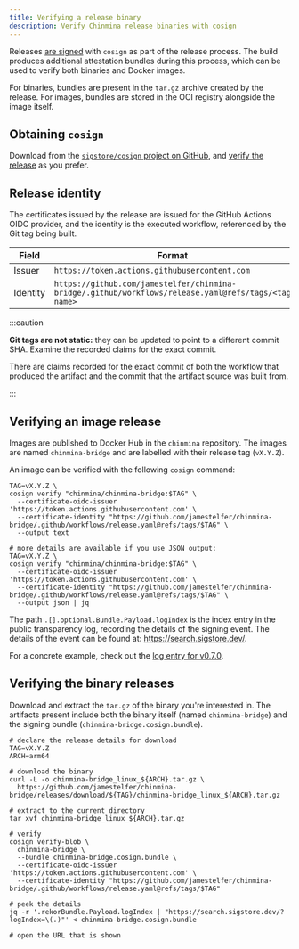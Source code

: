 ```yaml
---
title: Verifying a release binary
description: Verify Chinmina release binaries with cosign
---
```


Releases [are signed](./releases.md) with `cosign` as part of the release
process. The build produces additional attestation bundles during this process,
which can be used to verify both binaries and Docker images.

For binaries, bundles are present in the `tar.gz` archive created by the
release. For images, bundles are stored in the OCI registry alongside the image
itself.

## Obtaining `cosign`

Download from the [`sigstore/cosign` project on GitHub][cosign-download], and
[verify the release][cosign-verify] as you prefer.

[cosign-download]: https://github.com/sigstore/cosign?tab=readme-ov-file#installation
[cosign-verify]: https://docs.sigstore.dev/cosign/system_config/installation/#verifying-cosign-releases

## Release identity

The certificates issued by the release are issued for the GitHub Actions OIDC
provider, and the identity is the executed workflow, referenced by the Git tag
being built.

| Field    | Format                                                                                               |
| -------- | ---------------------------------------------------------------------------------------------------- |
| Issuer   | `https://token.actions.githubusercontent.com`                                                        |
| Identity | `https://github.com/jamestelfer/chinmina-bridge/.github/workflows/release.yaml@refs/tags/<tag name>` |

:::caution

**Git tags are not static:** they can be updated to point to a different
commit SHA. Examine the recorded claims for the exact commit.

There are claims recorded for the exact commit of both the workflow that
produced the artifact and the commit that the artifact source was built from.

:::

## Verifying an image release

Images are published to Docker Hub in the `chinmina` repository. The images are
named `chinmina-bridge` and are labelled with their release tag (`vX.Y.Z`).

An image can be verified with the following `cosign` command:

```shell
TAG=vX.Y.Z \
cosign verify "chinmina/chinmina-bridge:$TAG" \
  --certificate-oidc-issuer 'https://token.actions.githubusercontent.com' \
  --certificate-identity "https://github.com/jamestelfer/chinmina-bridge/.github/workflows/release.yaml@refs/tags/$TAG" \
  --output text

# more details are available if you use JSON output:
TAG=vX.Y.Z \
cosign verify "chinmina/chinmina-bridge:$TAG" \
  --certificate-oidc-issuer 'https://token.actions.githubusercontent.com' \
  --certificate-identity "https://github.com/jamestelfer/chinmina-bridge/.github/workflows/release.yaml@refs/tags/$TAG" \
  --output json | jq
```

The path `.[].optional.Bundle.Payload.logIndex` is the index entry in the public
transparency log, recording the details of the signing event. The details of the
event can be found at: https://search.sigstore.dev/.

For a concrete example, check out the [log entry for
v0.7.0](https://search.sigstore.dev/?logIndex=137373725).

## Verifying the binary releases

Download and extract the `tar.gz` of the binary you're interested in. The
artifacts present include both the binary itself (named `chinmina-bridge`) and
the signing bundle (`chinmina-bridge.cosign.bundle`).

```shell
# declare the release details for download
TAG=vX.Y.Z
ARCH=arm64

# download the binary
curl -L -o chinmina-bridge_linux_${ARCH}.tar.gz \
  https://github.com/jamestelfer/chinmina-bridge/releases/download/${TAG}/chinmina-bridge_linux_${ARCH}.tar.gz

# extract to the current directory
tar xvf chinmina-bridge_linux_${ARCH}.tar.gz

# verify
cosign verify-blob \
  chinmina-bridge \
  --bundle chinmina-bridge.cosign.bundle \
  --certificate-oidc-issuer 'https://token.actions.githubusercontent.com' \
  --certificate-identity "https://github.com/jamestelfer/chinmina-bridge/.github/workflows/release.yaml@refs/tags/$TAG"

# peek the details
jq -r '.rekorBundle.Payload.logIndex | "https://search.sigstore.dev/?logIndex=\(.)"' < chinmina-bridge.cosign.bundle

# open the URL that is shown
```

